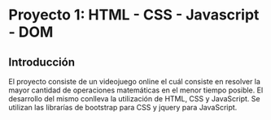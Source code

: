 # Proyecto 1:  HTML - CSS - Javascript - DOM

## **Introducción**

El proyecto consiste de un videojuego online el cuál consiste en resolver la mayor cantidad de operaciones matemáticas en el menor tiempo posible. El desarrollo del mismo conlleva la utilización de HTML, CSS y JavaScript.
Se utilizan las librarías de bootstrap para CSS y jquery para JavaScript.
